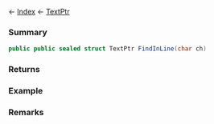 ← [Index](Api-Index) ← [TextPtr](VRage.Game.ModAPI.Ingame.Utilities.TextPtr)

### Summary

```csharp
public public sealed struct TextPtr FindInLine(char ch)
```

### Returns

### Example

### Remarks

